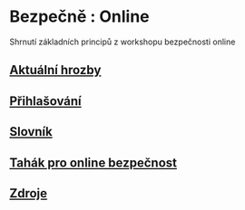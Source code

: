 # Bezpečně : Online

Shrnutí základních principů z workshopu bezpečnosti online

## [Aktuální hrozby](threats.md)

## [Přihlašování](login.md)

## [Slovník](slovnik.md)

## [Tahák pro online bezpečnost](online-cheetsheet.md)

## [Zdroje](links.md)
